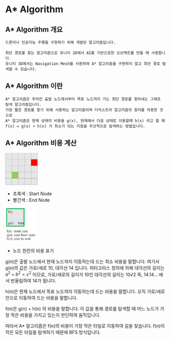 # A* Algorithm

## A* Algorithm 개요

    드론이나 인공지능 주행을 구현하기 위해 개발된 알고리즘입니다. 
    
    최단 경로를 찾는 알고리즘으로 유니티 2D에서 AI를 기반으로한 오브젝트를 만들 때 사용합니다. 
    유니티 3D에서는 Navigation Mesh를 사용하여 A* 알고리즘을 구현하지 않고 최단 경로 탐색할 수 있습니다. 

## A* Algorithm 이란

    A* 알고리즘은 주어진 출발 노드에서부터 목표 노드까지 가는 최단 경로를 찾아내는 그래프 탐색 알고리즘입니다.
    가장 짧은 경로를 찾기 위해 사용하는 알고리즘이며 다익스트라 알고리즘의 원리를 차용한 것으로
    A* 알고리즘은 현재 상태의 비용을 g(x), 현재에서 다음 상태로 이동할때 h(x) 라고 할 때 
    f(x) = g(x) + h(x) 가 최소가 되는 지점을 우선적으로 탐색하는 방법입니다. 

## A* Algorithm 비용 계산 

 <img src="https://github.com/parkjun-0521/unity_-practice/blob/main/Astar_Algorithm/Image/grid.PNG" width="20%" height="10%" /> 
 
 - 초록색 : Start Node
 - 빨간색 : End Node
 
 <img src="https://github.com/parkjun-0521/unity_-practice/blob/main/Astar_Algorithm/Image/Node.PNG" width="20%" height="10%" />  
 
 - 노드 한칸의 비용 표기  

 
g(n)은 출발 노드에서 현재 노드까지 이동하는데 드는 최소 비용을 말합니다.
여기서 g(n)의 값은 가로/세로 10, 대각선 14 입니다. 
피타고라스 정의에 의해 대각선의 길이는 $a^2+b^2=c^2$ 이므로, 가로/세로의 길이가 10인 대각선의 길이는 10√2 즉, 14.14... 에서 반올림하여 14가 됩니다. 
    
h(n)은 현재 노드에서 목표 노드까지 이동하는데 드는 비용을 말합니다. 
오직 가로/세로만으로 이동하여 드는 비용을 말합니다. 
    
f(n)은 g(n) + h(n) 의 비용을 말합니다. 이 값을 통해 경로를 탐색할 때 어느 노드가 가장 작은 비용을 가지고 있는지 판단하여 움직입니다. 
    
따라서 A* 알고리즘은 f(n)의 비용이 가장 작은 타일로 이동하여 길을 찾습니다. f(n)이 작은 모든 타일을 탐색하기 때문에 BFS 방식입니다. 

    
  
